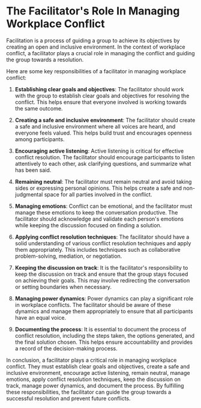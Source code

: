 # The Facilitator's Role In Managing Workplace Conflict

Facilitation is a process of guiding a group to achieve its objectives by creating an open and inclusive environment. In the context of workplace conflict, a facilitator plays a crucial role in managing the conflict and guiding the group towards a resolution.

Here are some key responsibilities of a facilitator in managing workplace conflict:

1. **Establishing clear goals and objectives**: The facilitator should work with the group to establish clear goals and objectives for resolving the conflict. This helps ensure that everyone involved is working towards the same outcome.

2. **Creating a safe and inclusive environment**: The facilitator should create a safe and inclusive environment where all voices are heard, and everyone feels valued. This helps build trust and encourages openness among participants.

3. **Encouraging active listening**: Active listening is critical for effective conflict resolution. The facilitator should encourage participants to listen attentively to each other, ask clarifying questions, and summarize what has been said.

4. **Remaining neutral**: The facilitator must remain neutral and avoid taking sides or expressing personal opinions. This helps create a safe and non-judgmental space for all parties involved in the conflict.

5. **Managing emotions**: Conflict can be emotional, and the facilitator must manage these emotions to keep the conversation productive. The facilitator should acknowledge and validate each person's emotions while keeping the discussion focused on finding a solution.

6. **Applying conflict resolution techniques**: The facilitator should have a solid understanding of various conflict resolution techniques and apply them appropriately. This includes techniques such as collaborative problem-solving, mediation, or negotiation.

7. **Keeping the discussion on track**: It is the facilitator's responsibility to keep the discussion on track and ensure that the group stays focused on achieving their goals. This may involve redirecting the conversation or setting boundaries when necessary.

8. **Managing power dynamics**: Power dynamics can play a significant role in workplace conflicts. The facilitator should be aware of these dynamics and manage them appropriately to ensure that all participants have an equal voice.

9. **Documenting the process**: It is essential to document the process of conflict resolution, including the steps taken, the options generated, and the final solution chosen. This helps ensure accountability and provides a record of the decision-making process.

In conclusion, a facilitator plays a critical role in managing workplace conflict. They must establish clear goals and objectives, create a safe and inclusive environment, encourage active listening, remain neutral, manage emotions, apply conflict resolution techniques, keep the discussion on track, manage power dynamics, and document the process. By fulfilling these responsibilities, the facilitator can guide the group towards a successful resolution and prevent future conflicts.
